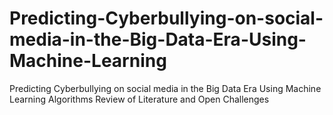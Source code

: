 # Predicting-Cyberbullying-on-social-media-in-the-Big-Data-Era-Using-Machine-Learning
Predicting Cyberbullying on social media in the Big Data Era Using  Machine Learning Algorithms Review of Literature and Open  Challenges

